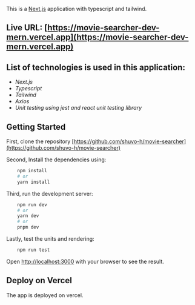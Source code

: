 This is a [Next.js](https://nextjs.org/) application with typescript and tailwind.

## Live URL: [https://movie-searcher-dev-mern.vercel.app](https://movie-searcher-dev-mern.vercel.app)

## List of technologies is used in this application:
- *Next.js*
- *Typescript*
- *Tailwind*
- *Axios*
- *Unit testing using jest and react unit testing library*

## Getting Started

First, clone the repository [https://github.com/shuvo-h/movie-searcher](https://github.com/shuvo-h/movie-searcher)

Second, Install the dependencies using:
```bash 
    npm install
    # or 
    yarn install
```
Third, run the development server:
```bash
    npm run dev
    # or
    yarn dev
    # or
    pnpm dev
```
Lastly, test the units and rendering:
```bash
    npm run test
```
Open [http://localhost:3000](http://localhost:3000) with your browser to see the result.

## Deploy on Vercel

The app is deployed on vercel.

